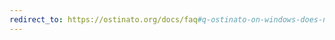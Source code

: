 ```yaml
---
redirect_to: https://ostinato.org/docs/faq#q-ostinato-on-windows-does-not-start-because-wpcapdll-or-packetdll-is-not-found
---
```

